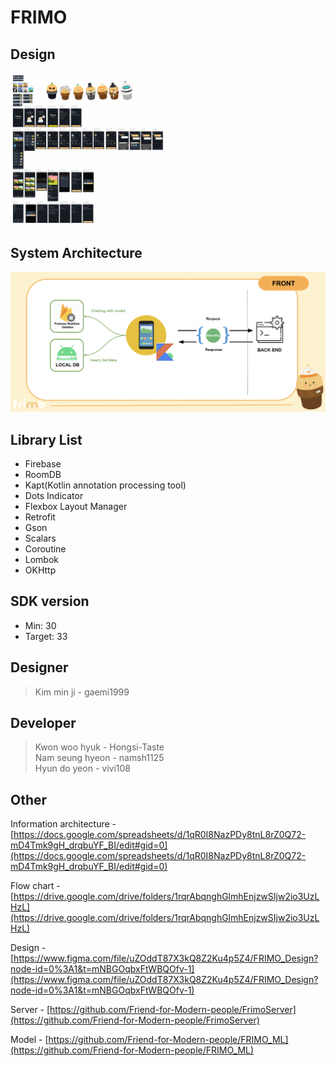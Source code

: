 # FRIMO

## Design
<img src="./doc/img_design.png"  width=50% height=50%>

## System Architecture
![Android system architecture](./doc/img_system_architecture.png)

## Library List
- Firebase
- RoomDB
- Kapt(Kotlin annotation processing tool)
- Dots Indicator
- Flexbox Layout Manager
- Retrofit
- Gson
- Scalars
- Coroutine
- Lombok
- OKHttp

## SDK version
- Min: 30
- Target: 33

## Designer

> Kim min ji - gaemi1999

## Developer

> Kwon woo hyuk - Hongsi-Taste  
Nam seung hyeon - namsh1125  
Hyun do yeon - vivi108
> 

## Other

Information architecture - [https://docs.google.com/spreadsheets/d/1qR0I8NazPDy8tnL8rZ0Q72-mD4Tmk9gH_drqbuYF_BI/edit#gid=0](https://docs.google.com/spreadsheets/d/1qR0I8NazPDy8tnL8rZ0Q72-mD4Tmk9gH_drqbuYF_BI/edit#gid=0)

Flow chart - [https://drive.google.com/drive/folders/1rqrAbqnghGlmhEnjzwSIjw2io3UzLHzL](https://drive.google.com/drive/folders/1rqrAbqnghGlmhEnjzwSIjw2io3UzLHzL)

Design - [https://www.figma.com/file/uZOddT87X3kQ8Z2Ku4p5Z4/FRIMO_Design?node-id=0%3A1&t=mNBGOqbxFtWBQOfv-1](https://www.figma.com/file/uZOddT87X3kQ8Z2Ku4p5Z4/FRIMO_Design?node-id=0%3A1&t=mNBGOqbxFtWBQOfv-1)

Server - [https://github.com/Friend-for-Modern-people/FrimoServer](https://github.com/Friend-for-Modern-people/FrimoServer)

Model - [https://github.com/Friend-for-Modern-people/FRIMO_ML](https://github.com/Friend-for-Modern-people/FRIMO_ML)

